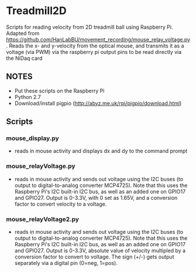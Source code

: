 # Treadmill2D
Scripts for reading velocity from 2D treadmill ball using Raspberry Pi. Adapted from https://github.com/HanLabBU/movement_recording/mouse_relay_voltage.py. Reads the x- and y-velocity from the optical mouse, and transmits it as a voltage (via PWM) via the raspberry pi output pins to be read directly via the NiDaq card

## NOTES
- Put these scripts on the Raspberry Pi
- Python 2.7
- Download/install pigpio (http://abyz.me.uk/rpi/pigpio/download.html)

## Scripts
### mouse_display.py
- reads in mouse activity and displays dx and dy to the command prompt

### mouse_relayVoltage.py
- reads in mouse activity and sends out voltage using the I2C buses (to output to digital-to-analog converter MCP4725). Note that this uses the Raspberry Pi's I2C built-in I2C bus, as well as an added one on GPIO17 and GPIO27. Output is 0-3.3V, with 0 set as 1.65V, and a conversion factor to convert velocity to a voltage.

### mouse_relayVoltage2.py
- reads in mouse activity and sends out voltage using the I2C buses (to output to digital-to-analog converter MCP4725). Note that this uses the Raspberry Pi's I2C built-in I2C bus, as well as an added one on GPIO17 and GPIO27. Output is 0-3.3V, absolute value of velocity multipled by a conversion factor to convert to voltage. The sign (+/-) gets output separately via a digital pin (0=neg, 1=pos).



